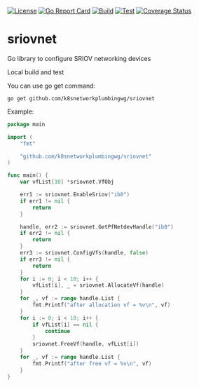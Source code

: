 [![License](https://img.shields.io/badge/License-Apache%202.0-blue.svg)](http://www.apache.org/licenses/LICENSE-2.0)
[![Go Report Card](https://goreportcard.com/badge/github.com/k8snetworkplumbingwg/sriovnet)](https://goreportcard.com/report/github.com/k8snetworkplumbingwg/sriovnet)
[![Build](https://github.com/k8snetworkplumbingwg/sriovnet/actions/workflows/build.yaml/badge.svg)](https://github.com/k8snetworkplumbingwg/sriovnet/actions/workflows/build.yaml)
[![Test](https://github.com/k8snetworkplumbingwg/sriovnet/actions/workflows/test.yaml/badge.svg)](https://github.com/k8snetworkplumbingwg/sriovnet/actions/workflows/test.yaml)
[![Coverage Status](https://coveralls.io/repos/github/k8snetworkplumbingwg/sriovnet/badge.svg)](https://coveralls.io/k8snetworkplumbingwg/sriovnet)

# sriovnet
Go library to configure SRIOV networking devices

Local build and test

You can use go get command:
```
go get github.com/k8snetworkplumbingwg/sriovnet
```

Example:

```go
package main

import (
    "fmt"

    "github.com/k8snetworkplumbingwg/sriovnet"
)

func main() {
	var vfList[10] *sriovnet.VfObj

	err1 := sriovnet.EnableSriov("ib0")
	if err1 != nil {
		return
	}

	handle, err2 := sriovnet.GetPfNetdevHandle("ib0")
	if err2 != nil {
		return
	}
	err3 := sriovnet.ConfigVfs(handle, false)
	if err3 != nil {
		return
	}
	for i := 0; i < 10; i++ {
		vfList[i], _ = sriovnet.AllocateVf(handle)
	}
	for _, vf := range handle.List {
		fmt.Printf("after allocation vf = %v\n", vf)
	}
	for i := 0; i < 10; i++ {
		if vfList[i] == nil {
			continue
		}
		sriovnet.FreeVf(handle, vfList[i])
	}
	for _, vf := range handle.List {
		fmt.Printf("after free vf = %v\n", vf)
	}
}
```
